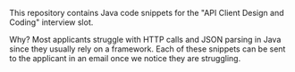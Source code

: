 This repository contains Java code snippets for the "API Client Design and Coding" interview slot.

Why? Most applicants struggle with HTTP calls and JSON parsing in Java since they usually rely on a framework.
Each of these snippets can be sent to the applicant in an email once we notice they are struggling.
